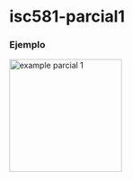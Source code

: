 # isc581-parcial1

### Ejemplo

<img src="https://s8.gifyu.com/images/p1c9aee08c332edbf2.gif" alt="example parcial 1" width=200 />
